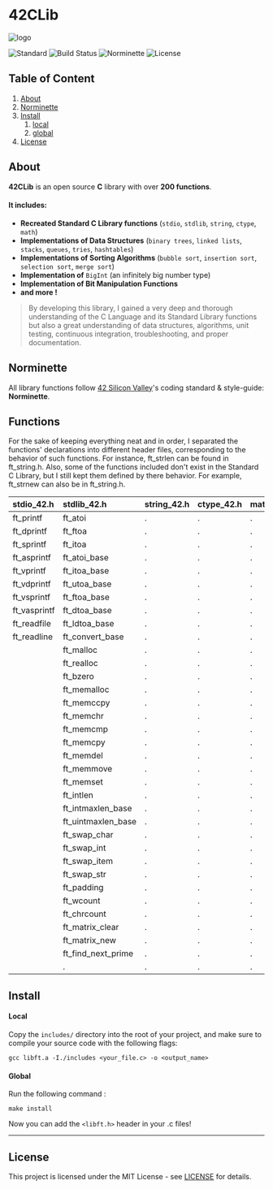 # 42CLib

![logo]()

![Standard](https://img.shields.io/badge/Standard-ANSI%20C89-red.svg)
![Build Status](https://img.shields.io/badge/Build-Pass-lightred.svg)
![Norminette](https://img.shields.io/badge/Norminette-Pass-lightred.svg)
![License](https://img.shields.io/badge/License-MIT-blue.svg)

## Table of Content

1. [About](#about-libft)
2. [Norminette](#norminette)
3. [Install](#install)
	1. [local](#local)
	2. [global](#global)
4. [License](#license)

## About <a name="about-libft"></a>

**42CLib** is an open source **C** library with over **200 functions**.

#### It includes:

 * **Recreated Standard C Library functions** (`stdio`, `stdlib`, `string`, `ctype`, `math`)
 * **Implementations of Data Structures** (`binary trees`, `linked lists`, `stacks`, `queues`, `tries`, `hashtables`)
 * **Implementations of Sorting Algorithms** (`bubble sort`, `insertion sort`, `selection sort`, `merge sort`)
 * **Implementation of** `BigInt` (an infinitely big number type)
 * **Implementation of Bit Manipulation Functions**
 * **and more !**
 
>By developing this library, I gained a very deep and thorough understanding of the C Language and its Standard Library functions but also a great understanding of data structures, algorithms, unit testing, continuous integration, troubleshooting, and proper documentation.

## Norminette <a name="norminette"></a>

All library functions follow [42 Silicon Valley](https://www.42.us.org/)'s coding standard & style-guide: **Norminette**.

## Functions <a name="functions"></a>

For the sake of keeping everything neat and in order, I separated the functions'
declarations into different header files, corresponding to the behavior of
such functions.
For instance, ft_strlen can be found in ft_string.h.
Also, some of the functions included don't exist in the Standard C Library,
but I still kept them defined by there behavior.
For example, ft_strnew can also be in ft_string.h.

| stdio_42.h   | stdlib_42.h        | string_42.h | ctype_42.h | math_42.h | btree.h | list.h |
|:-------------|:-------------------|:------------|:-----------|:----------|:--------|:-------|
| ft_printf    | ft_atoi            |      .      |      .     |      .    |     .   |    .   |
| ft_dprintf   | ft_ftoa            |      .      |      .     |      .    |     .   |    .   |
| ft_sprintf   | ft_itoa            |      .      |      .     |      .    |     .   |    .   |
| ft_asprintf  | ft_atoi_base       |      .      |      .     |      .    |     .   |    .   |
| ft_vprintf   | ft_itoa_base       |      .      |      .     |      .    |     .   |    .   |
| ft_vdprintf  | ft_utoa_base       |      .      |      .     |      .    |     .   |    .   |
| ft_vsprintf  | ft_ftoa_base       |      .      |      .     |      .    |     .   |    .   |
| ft_vasprintf | ft_dtoa_base       |      .      |      .     |      .    |     .   |    .   |
| ft_readfile  | ft_ldtoa_base      |      .      |      .     |      .    |     .   |    .   |
| ft_readline  | ft_convert_base    |      .      |      .     |      .    |     .   |    .   |
|              | ft_malloc          |      .      |      .     |      .    |     .   |    .   |
|              | ft_realloc         |      .      |      .     |      .    |     .   |    .   |
|              | ft_bzero           |      .      |      .     |      .    |     .   |    .   |
|              | ft_memalloc        |      .      |      .     |      .    |     .   |    .   |
|              | ft_memccpy         |      .      |      .     |      .    |     .   |    .   |
|              | ft_memchr          |      .      |      .     |      .    |     .   |    .   |
|              | ft_memcmp          |      .      |      .     |      .    |     .   |    .   |
|              | ft_memcpy          |      .      |      .     |      .    |     .   |    .   |
|              | ft_memdel          |      .      |      .     |      .    |     .   |    .   |
|              | ft_memmove         |      .      |      .     |      .    |     .   |    .   |
|              | ft_memset          |      .      |      .     |      .    |     .   |    .   |
|              | ft_intlen          |      .      |      .     |      .    |     .   |    .   |
|              | ft_intmaxlen_base  |      .      |      .     |      .    |     .   |    .   |
|              | ft_uintmaxlen_base |      .      |      .     |      .    |     .   |    .   |
|              | ft_swap_char       |      .      |      .     |      .    |     .   |    .   |
|              | ft_swap_int        |      .      |      .     |      .    |     .   |    .   |
|              | ft_swap_item       |      .      |      .     |      .    |     .   |    .   |
|              | ft_swap_str        |      .      |      .     |      .    |     .   |    .   |
|              | ft_padding         |      .      |      .     |      .    |     .   |    .   |
|              | ft_wcount          |      .      |      .     |      .    |     .   |    .   |
|              | ft_chrcount        |      .      |      .     |      .    |     .   |    .   |
|              | ft_matrix_clear    |      .      |      .     |      .    |     .   |    .   |
|              | ft_matrix_new      |      .      |      .     |      .    |     .   |    .   |
|              | ft_find_next_prime |      .      |      .     |      .    |     .   |    .   |
|              |     .              |      .      |      .     |      .    |     .   |    .   |



## Install <a name="install"></a>

#### Local <a name="local"></a>

Copy the `includes/` directory into the root of your project, and
make sure to compile your source code with the following flags:

	gcc libft.a -I./includes <your_file.c> -o <output_name>

#### Global <a name="global"></a>

Run the following command :

	make install

Now you can add the `<libft.h>` header in your .c files!

----
## License <a name="license"></a>

This project is licensed under the MIT License - see [LICENSE](LICENSE/) for details.
